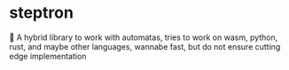 # steptron
🧮 A hybrid library to work with automatas, tries to work on wasm, python, rust, and maybe other languages, wannabe fast, but do not ensure cutting edge implementation

